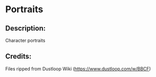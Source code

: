 # Portraits

## Description: 

Character portraits

## Credits: 

Files ripped from Dustloop Wiki (https://www.dustloop.com/w/BBCF)

